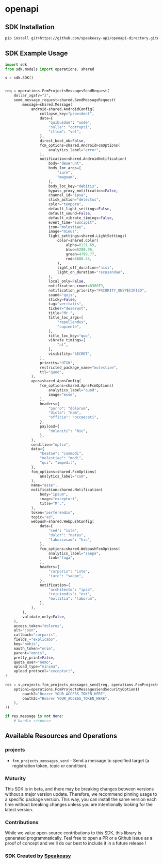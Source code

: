 # openapi

<!-- Start SDK Installation -->
## SDK Installation

```bash
pip install git+https://github.com/speakeasy-api/openapi-directory.git#subdirectory=SDKs/googleapis.com/fcm/v1/python
```
<!-- End SDK Installation -->

## SDK Example Usage
<!-- Start SDK Example Usage -->
```python
import sdk
from sdk.models import operations, shared

s = sdk.SDK()


req = operations.FcmProjectsMessagesSendRequest(
    dollar_xgafv="2",
    send_message_request=shared.SendMessageRequest(
        message=shared.Message(
            android=shared.AndroidConfig(
                collapse_key="provident",
                data={
                    "quibusdam": "unde",
                    "nulla": "corrupti",
                    "illum": "vel",
                },
                direct_boot_ok=False,
                fcm_options=shared.AndroidFcmOptions(
                    analytics_label="error",
                ),
                notification=shared.AndroidNotification(
                    body="deserunt",
                    body_loc_args=[
                        "iure",
                        "magnam",
                    ],
                    body_loc_key="debitis",
                    bypass_proxy_notification=False,
                    channel_id="ipsa",
                    click_action="delectus",
                    color="tempora",
                    default_light_settings=False,
                    default_sound=False,
                    default_vibrate_timings=False,
                    event_time="suscipit",
                    icon="molestiae",
                    image="minus",
                    light_settings=shared.LightSettings(
                        color=shared.Color(
                            alpha=8121.69,
                            blue=5288.95,
                            green=4799.77,
                            red=5680.45,
                        ),
                        light_off_duration="nisi",
                        light_on_duration="recusandae",
                    ),
                    local_only=False,
                    notification_count=836079,
                    notification_priority="PRIORITY_UNSPECIFIED",
                    sound="quis",
                    sticky=False,
                    tag="veritatis",
                    ticker="deserunt",
                    title="Mr.",
                    title_loc_args=[
                        "repellendus",
                        "sapiente",
                    ],
                    title_loc_key="quo",
                    vibrate_timings=[
                        "at",
                    ],
                    visibility="SECRET",
                ),
                priority="HIGH",
                restricted_package_name="molestiae",
                ttl="quod",
            ),
            apns=shared.ApnsConfig(
                fcm_options=shared.ApnsFcmOptions(
                    analytics_label="quod",
                    image="esse",
                ),
                headers={
                    "porro": "dolorum",
                    "dicta": "nam",
                    "officia": "occaecati",
                },
                payload={
                    "deleniti": "hic",
                },
            ),
            condition="optio",
            data={
                "beatae": "commodi",
                "molestiae": "modi",
                "qui": "impedit",
            },
            fcm_options=shared.FcmOptions(
                analytics_label="cum",
            ),
            name="esse",
            notification=shared.Notification(
                body="ipsum",
                image="excepturi",
                title="Mr.",
            ),
            token="perferendis",
            topic="ad",
            webpush=shared.WebpushConfig(
                data={
                    "sed": "iste",
                    "dolor": "natus",
                    "laboriosam": "hic",
                },
                fcm_options=shared.WebpushFcmOptions(
                    analytics_label="saepe",
                    link="fuga",
                ),
                headers={
                    "corporis": "iste",
                    "iure": "saepe",
                },
                notification={
                    "architecto": "ipsa",
                    "reiciendis": "est",
                    "mollitia": "laborum",
                },
            ),
        ),
        validate_only=False,
    ),
    access_token="dolores",
    alt="json",
    callback="corporis",
    fields_="explicabo",
    key="nobis",
    oauth_token="enim",
    parent="omnis",
    pretty_print=False,
    quota_user="nemo",
    upload_type="minima",
    upload_protocol="excepturi",
)
    
res = s.projects.fcm_projects_messages_send(req, operations.FcmProjectsMessagesSendSecurity(
    option1=operations.FcmProjectsMessagesSendSecurityOption1(
        oauth2="Bearer YOUR_ACCESS_TOKEN_HERE",
        oauth2c="Bearer YOUR_ACCESS_TOKEN_HERE",
    ),
))

if res.message is not None:
    # handle response
```
<!-- End SDK Example Usage -->

<!-- Start SDK Available Operations -->
## Available Resources and Operations


### projects

* `fcm_projects_messages_send` - Send a message to specified target (a registration token, topic or condition).
<!-- End SDK Available Operations -->

### Maturity

This SDK is in beta, and there may be breaking changes between versions without a major version update. Therefore, we recommend pinning usage
to a specific package version. This way, you can install the same version each time without breaking changes unless you are intentionally
looking for the latest version.

### Contributions

While we value open-source contributions to this SDK, this library is generated programmatically.
Feel free to open a PR or a Github issue as a proof of concept and we'll do our best to include it in a future release !

### SDK Created by [Speakeasy](https://docs.speakeasyapi.dev/docs/using-speakeasy/client-sdks)
